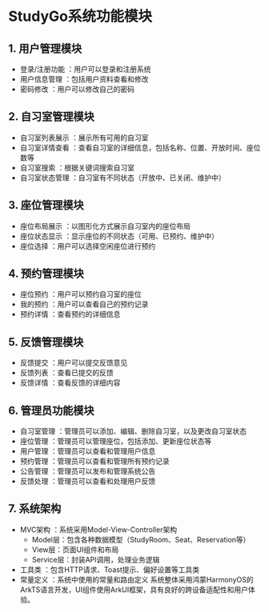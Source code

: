 # StudyGo系统功能模块

## 1. 用户管理模块
- 登录/注册功能 ：用户可以登录和注册系统
- 用户信息管理 ：包括用户资料查看和修改
- 密码修改 ：用户可以修改自己的密码
## 2. 自习室管理模块
- 自习室列表展示 ：展示所有可用的自习室
- 自习室详情查看 ：查看自习室的详细信息，包括名称、位置、开放时间、座位数等
- 自习室搜索 ：根据关键词搜索自习室
- 自习室状态管理 ：自习室有不同状态（开放中、已关闭、维护中）
## 3. 座位管理模块
- 座位布局展示 ：以图形化方式展示自习室内的座位布局
- 座位状态显示 ：显示座位的不同状态（可用、已预约、维护中）
- 座位选择 ：用户可以选择空闲座位进行预约
## 4. 预约管理模块
- 座位预约 ：用户可以预约自习室的座位
- 我的预约 ：用户可以查看自己的预约记录
- 预约详情 ：查看预约的详细信息
## 5. 反馈管理模块
- 反馈提交 ：用户可以提交反馈意见
- 反馈列表 ：查看已提交的反馈
- 反馈详情 ：查看反馈的详细内容
## 6. 管理员功能模块
- 自习室管理 ：管理员可以添加、编辑、删除自习室，以及更改自习室状态
- 座位管理 ：管理员可以管理座位，包括添加、更新座位状态等
- 用户管理 ：管理员可以查看和管理用户信息
- 预约管理 ：管理员可以查看和管理所有预约记录
- 公告管理 ：管理员可以发布和管理系统公告
- 反馈处理 ：管理员可以查看和处理用户反馈
## 7. 系统架构
- MVC架构 ：系统采用Model-View-Controller架构
  - Model层：包含各种数据模型（StudyRoom、Seat、Reservation等）
  - View层：页面UI组件和布局
  - Service层：封装API调用，处理业务逻辑
- 工具类 ：包含HTTP请求、Toast提示、偏好设置等工具类
- 常量定义 ：系统中使用的常量和路由定义
系统整体采用鸿蒙HarmonyOS的ArkTS语言开发，UI组件使用ArkUI框架，具有良好的跨设备适配性和用户体验。

